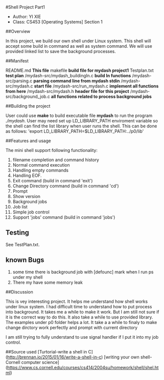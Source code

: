 #Shell Project Part1
* Author: YI XIE
* Class: CS453 [Operating Systems] Section 1

##Overview

In this project, we build our own shell under Linux system. This shell will accept some build in
command as well as system command. We will use provided linked list to save the background
processes. 

##Manifest

README.md   **This file**
makefile    **build file for mydash project1**
Testplan.txt    **test plan**
/mydash-src/mydash_buildingIn.c   **build In functions**
/mydash-src/parsing.c   **parsing command line from mydash stdin**
/mydash-src/mydash.c    **start file**
/mydash-src/run_mydash.c   **implement all functions from here**
/mydash-src/mydash.h    **header file for this project**
/mydash-src/background_job.c    **all functions related to process background jobs**

##Building the project

User could use **make** to build executable file **mydash** to run the program *./mydash*.
User may need set up LD_LIBRARY_PATH enviroment variable so the shell can find the list library when
user runs the shell. This can be done as follows:
'export LD_LIBRARY_PATH=$LD_LIBRARY_PATH:../p0/lib'

##Features and usage

The mini shell support following functionality:
1. filename completion and command history
2. Normal command execution
3. Handling empty commands
4. Handling EOF.
5. Exit command (build in command 'exit')
6. Change Directory command (build in command 'cd')
7. Prompt
8. Show version
9. Background jobs
10. Job list
11. Simple job control
12. Support 'jobs' command (build in command 'jobs')

## Testing

See TestPlan.txt.

## known Bugs

1. some time there is background job with [defounc] mark when I run ps under my shell
2. There my have some memory leak

##Discussion

This is vey interesting project. It helps me understand how shell works under linux system. I had
difficult time to understand how to put process into background. It takes me a while to make it
work. But I am still not sure if it is the correct way to do this. 
It also take a while to use provided library. The examples under p0 folder helps a lot. 
It take a a while to finaly to make change dirctory work perfectly and prompt with current directory

I am still trying to fully understand to use signal handler if I put it into my job control. 


##Source used
[Turtorial-write a shell in C] (http://brennan.io/2015/01/16/write-a-shell-in-c)
[writing your own shell-Cornell computer science] (https://www.cs.cornell.edu/courses/cs414/2004su/homework/shell/shel.html)




